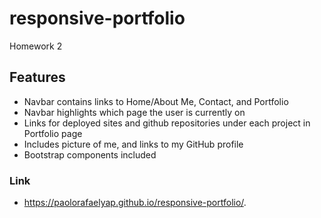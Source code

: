 # responsive-portfolio
Homework 2

## Features

* Navbar contains links to Home/About Me, Contact, and Portfolio
* Navbar highlights which page the user is currently on
* Links for deployed sites and github repositories under each project in Portfolio page
* Includes picture of me, and links to my GitHub profile
* Bootstrap components included

### Link

* https://paolorafaelyap.github.io/responsive-portfolio/.